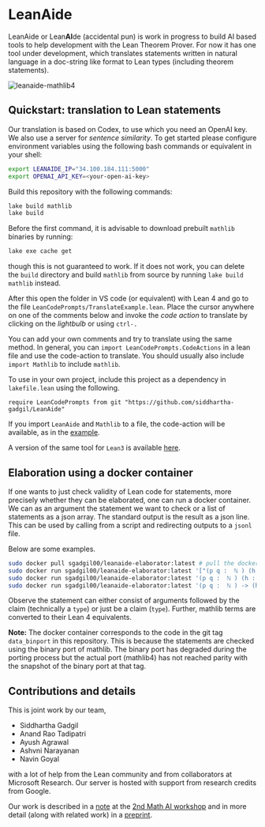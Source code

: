 # LeanAide 

LeanAide or Lean**AI**de (accidental pun) is work in progress to build AI based tools to help development with the Lean Theorem Prover. For now it has one tool under development, which translates statements written in natural language in a doc-string like format to Lean types (including theorem statements).

![leanaide-mathlib4](https://github.com/siddhartha-gadgil/LeanAide/assets/18333981/23de9912-5a60-4fd9-a99e-d9835629b4ca)

## Quickstart: translation to Lean statements

Our translation is based on Codex, to use which you need an OpenAI key. We also use a server for _sentence similarity_. To get started please configure environment variables using the following bash commands or equivalent in your shell:

```bash
export LEANAIDE_IP="34.100.184.111:5000"
export OPENAI_API_KEY=<your-open-ai-key>
```

Build this repository with the following commands:

```bash
lake build mathlib
lake build
```

Before the first command, it is advisable to download prebuilt `mathlib` binaries by running:

```bash
lake exe cache get
```

though this is not guaranteed to work. If it does not work, you can delete the `build` directory and build `mathlib` from source by running `lake build mathlib` instead.


After this open the folder in VS code (or equivalent) with Lean 4 and go to the file `LeanCodePrompts/TranslateExample.lean`. Place the cursor anywhere on one of the comments below and invoke the _code action_ to translate by clicking on the _lightbulb_ or using `ctrl-.`

You can add your own comments and try to translate using the same method. In general, you can `import LeanCodePrompts.CodeActions` in a lean file and use the code-action to translate. You should usually also include `import Mathlib` to include `mathlib`. 

To use in your own project, include this project as a dependency in `lakefile.lean` using the following.

```lean
require LeanCodePrompts from git "https://github.com/siddhartha-gadgil/LeanAide"
```

If you import `LeanAide` and `Mathlib` to a file, the code-action will be available, as in the [example](https://github.com/siddhartha-gadgil/proofs-and-programs-2023/blob/main/PnP2023/Extras/LeanTimes.lean).

A version of the same tool for `Lean3` is available [here](https://github.com/0art0/lean3-statement-translation-tool).

## Elaboration using a docker container

If one wants to just check validity of Lean code for statements, more precisely whether they can be elaborated, one can run a docker container. We can as an argument the statement we want to check or a list of statements as a json array. The standard output is the result as a json line. This can be used by calling from a script and redirecting outputs to a `jsonl` file.

Below are some examples.

```bash
sudo docker pull sgadgil00/leanaide-elaborator:latest # pull the docker image
sudo docker run sgadgil00/leanaide-elaborator:latest '["(p q :  ℕ ) (h : nat.prime  p) : p = q", "(p q: ℕ) : p = q", "(p: ℕ): is_silly p"]'
sudo docker run sgadgil00/leanaide-elaborator:latest '(p q :  ℕ ) (h : nat.prime  p) : p = q'
sudo docker run sgadgil00/leanaide-elaborator:latest '(p q :  ℕ ) -> (h : nat.prime  p) -> p = q'
```

Observe the statement can either consist of arguments followed by the claim (technically a `type`) or just be a claim (`type`). Further, mathlib terms are converted to their Lean 4 equivalents.

__Note:__ The docker container corresponds to the code in the git tag `data_binport` in this repository. This is because the statements are checked using the binary port of mathlib. The binary port has degraded during the porting process but the actual port (mathlib4) has not reached parity with the snapshot of the binary port at that tag.  

## Contributions and details

This is joint work by our team, 

* Siddhartha Gadgil
* Anand Rao Tadipatri
* Ayush Agrawal
* Ashvni Narayanan
* Navin Goyal

with a lot of help from the Lean community and from collaborators at Microsoft Research. Our server is hosted with support from research credits from Google.

Our work is described in a [note](https://mathai2022.github.io/papers/17.pdf) at the [2nd Math AI workshop](https://mathai2022.github.io/papers/) and in more detail (along with related work) in a [preprint](https://arxiv.org/abs/2211.07524).


